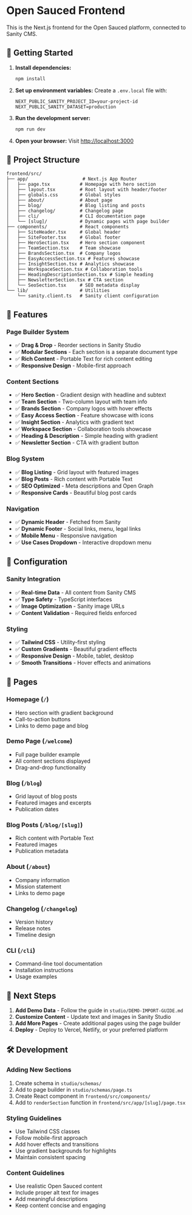 # Open Sauced Frontend

This is the Next.js frontend for the Open Sauced platform, connected to Sanity CMS.

## 🚀 Getting Started

1. **Install dependencies:**
   ```bash
   npm install
   ```

2. **Set up environment variables:**
   Create a `.env.local` file with:
   ```
   NEXT_PUBLIC_SANITY_PROJECT_ID=your-project-id
   NEXT_PUBLIC_SANITY_DATASET=production
   ```

3. **Run the development server:**
   ```bash
   npm run dev
   ```

4. **Open your browser:**
   Visit [http://localhost:3000](http://localhost:3000)

## 📁 Project Structure

```
frontend/src/
├── app/                    # Next.js App Router
│   ├── page.tsx           # Homepage with hero section
│   ├── layout.tsx         # Root layout with header/footer
│   ├── globals.css        # Global styles
│   ├── about/             # About page
│   ├── blog/              # Blog listing and posts
│   ├── changelog/         # Changelog page
│   ├── cli/               # CLI documentation page
│   └── [slug]/            # Dynamic pages with page builder
├── components/            # React components
│   ├── SiteHeader.tsx     # Global header
│   ├── SiteFooter.tsx     # Global footer
│   ├── HeroSection.tsx    # Hero section component
│   ├── TeamSection.tsx    # Team showcase
│   ├── BrandsSection.tsx  # Company logos
│   ├── EasyAccessSection.tsx # Features showcase
│   ├── InsightSection.tsx # Analytics showcase
│   ├── WorkspaceSection.tsx # Collaboration tools
│   ├── HeadingDescriptionSection.tsx # Simple heading
│   ├── NewsletterSection.tsx # CTA section
│   └── SeoSection.tsx     # SEO metadata display
└── lib/                   # Utilities
    └── sanity.client.ts   # Sanity client configuration
```

## 🎨 Features

### **Page Builder System**
- ✅ **Drag & Drop** - Reorder sections in Sanity Studio
- ✅ **Modular Sections** - Each section is a separate document type
- ✅ **Rich Content** - Portable Text for rich content editing
- ✅ **Responsive Design** - Mobile-first approach

### **Content Sections**
- ✅ **Hero Section** - Gradient design with headline and subtext
- ✅ **Team Section** - Two-column layout with team info
- ✅ **Brands Section** - Company logos with hover effects
- ✅ **Easy Access Section** - Feature showcase with icons
- ✅ **Insight Section** - Analytics with gradient text
- ✅ **Workspace Section** - Collaboration tools showcase
- ✅ **Heading & Description** - Simple heading with gradient
- ✅ **Newsletter Section** - CTA with gradient button

### **Blog System**
- ✅ **Blog Listing** - Grid layout with featured images
- ✅ **Blog Posts** - Rich content with Portable Text
- ✅ **SEO Optimized** - Meta descriptions and Open Graph
- ✅ **Responsive Cards** - Beautiful blog post cards

### **Navigation**
- ✅ **Dynamic Header** - Fetched from Sanity
- ✅ **Dynamic Footer** - Social links, menu, legal links
- ✅ **Mobile Menu** - Responsive navigation
- ✅ **Use Cases Dropdown** - Interactive dropdown menu

## 🔧 Configuration

### **Sanity Integration**
- ✅ **Real-time Data** - All content from Sanity CMS
- ✅ **Type Safety** - TypeScript interfaces
- ✅ **Image Optimization** - Sanity image URLs
- ✅ **Content Validation** - Required fields enforced

### **Styling**
- ✅ **Tailwind CSS** - Utility-first styling
- ✅ **Custom Gradients** - Beautiful gradient effects
- ✅ **Responsive Design** - Mobile, tablet, desktop
- ✅ **Smooth Transitions** - Hover effects and animations

## 📱 Pages

### **Homepage** (`/`)
- Hero section with gradient background
- Call-to-action buttons
- Links to demo page and blog

### **Demo Page** (`/welcome`)
- Full page builder example
- All content sections displayed
- Drag-and-drop functionality

### **Blog** (`/blog`)
- Grid layout of blog posts
- Featured images and excerpts
- Publication dates

### **Blog Posts** (`/blog/[slug]`)
- Rich content with Portable Text
- Featured images
- Publication metadata

### **About** (`/about`)
- Company information
- Mission statement
- Links to demo page

### **Changelog** (`/changelog`)
- Version history
- Release notes
- Timeline design

### **CLI** (`/cli`)
- Command-line tool documentation
- Installation instructions
- Usage examples

## 🎯 Next Steps

1. **Add Demo Data** - Follow the guide in `studio/DEMO-IMPORT-GUIDE.md`
2. **Customize Content** - Update text and images in Sanity Studio
3. **Add More Pages** - Create additional pages using the page builder
4. **Deploy** - Deploy to Vercel, Netlify, or your preferred platform

## 🛠️ Development

### **Adding New Sections**
1. Create schema in `studio/schemas/`
2. Add to page builder in `studio/schemas/page.ts`
3. Create React component in `frontend/src/components/`
4. Add to `renderSection` function in `frontend/src/app/[slug]/page.tsx`

### **Styling Guidelines**
- Use Tailwind CSS classes
- Follow mobile-first approach
- Add hover effects and transitions
- Use gradient backgrounds for highlights
- Maintain consistent spacing

### **Content Guidelines**
- Use realistic Open Sauced content
- Include proper alt text for images
- Add meaningful descriptions
- Keep content concise and engaging
